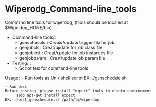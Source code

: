 Wiperodg_Command-line_tools
===========================
Command line tools for wiperdog, (tools should be located at $Wiperdog_HOME/bin)
 + Command-line tools/:
	- genschedule : Create/update trigger file for job
	- genjobcls : Creat/update for job class file
	- genjobinst : Creat/update for job instances file
	- genjobparam : Creat/update job param file
+ Testing/ : 
	- Script test for command-line tools
	
Usage :
	- Run tools as Unix shell script
		 EX: ./genschedule.sh

	- Run test
	Before testing ,please install "expect" tools in ubuntu environment
         sudo apt-get install expect
	EX: ./test_genschedule.sh /path/to/wiperdog
